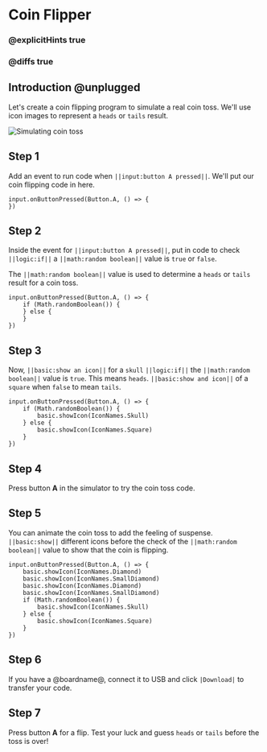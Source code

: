 # Coin Flipper

### @explicitHints true
### @diffs true

## Introduction @unplugged

Let's create a coin flipping program to simulate a real coin toss. We'll use icon images to represent a ``heads`` or ``tails`` result.

![Simulating coin toss](/static/mb/projects/coin-flipper/coin-flipper.gif)

## Step 1

Add an event to run code when ``||input:button A pressed||``. We'll put our coin flipping
code in here.

```spy
input.onButtonPressed(Button.A, () => {
})
```

## Step 2

Inside the event for ``||input:button A pressed||``, put in code to check ``||logic:if||`` a ``||math:random boolean||`` value is `true` or `false`.

The ``||math:random boolean||`` value is used to determine a ``heads`` or ``tails`` result for
a coin toss.

```spy
input.onButtonPressed(Button.A, () => {
    if (Math.randomBoolean()) {
    } else {
    }
})
```

## Step 3

Now, ``||basic:show an icon||`` for a `skull` ``||logic:if||`` the ``||math:random boolean||`` value is ``true``. This means ``heads``. ``||basic:show and icon||`` of a ``square`` when ``false`` to mean
``tails``.

```spy
input.onButtonPressed(Button.A, () => {
    if (Math.randomBoolean()) {
        basic.showIcon(IconNames.Skull)
    } else {
        basic.showIcon(IconNames.Square)
    }
})
```

## Step 4

Press button **A** in the simulator to try the coin toss code.

## Step 5

You can animate the coin toss to add the feeling of suspense. ``||basic:show||`` different
icons before the check of the ``||math:random boolean||`` value to show that the
coin is flipping.

```spy
input.onButtonPressed(Button.A, () => {
    basic.showIcon(IconNames.Diamond)
    basic.showIcon(IconNames.SmallDiamond)
    basic.showIcon(IconNames.Diamond)
    basic.showIcon(IconNames.SmallDiamond)
    if (Math.randomBoolean()) {
        basic.showIcon(IconNames.Skull)
    } else {
        basic.showIcon(IconNames.Square)
    }
})
```

## Step 6

If you have a @boardname@, connect it to USB and click ``|Download|`` to transfer your code.

## Step 7

Press button **A** for a flip. Test your luck and guess ``heads`` or ``tails`` before the toss is over!
